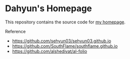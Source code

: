 # Dahyun's Homepage

This repository contains the source code for [my homepage](https://dahyun-kang.github.io).

Reference

- https://github.com/sehyun03/sehyun03.github.io
- https://github.com/SouthFlame/southflame.github.io
- https://github.com/alshedivat/al-folio
